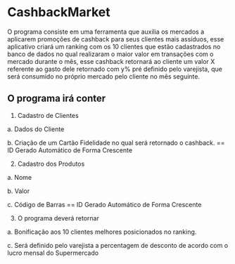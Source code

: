 # CashbackMarket

O programa consiste em uma ferramenta que auxilia os mercados a aplicarem promoções de cashback para seus clientes mais assíduos, esse aplicativo criará um ranking com os 10
clientes que estão cadastrados no banco de dados no qual realizaram o maior valor em transações com o mercado durante o mês, esse cashback retornará ao cliente um valor X
referente ao gasto dele retornado com y% pré definido pelo varejista, que será consumido no próprio mercado pelo cliente no mês seguinte.

## O programa irá conter

1. Cadastro de Clientes
  
a. Dados do Cliente
  
b. Criação de um Cartão Fidelidade no qual será retornado o cashback. == ID Gerado Automático de Forma Crescente

2. Cadastro dos Produtos
  
a. Nome
  
b. Valor
  
c. Código de Barras == ID Gerado Automático de Forma Crescente

3. O programa deverá retornar

a. Bonificação aos 10 clientes melhores posicionados no ranking.
  
c. Será definido pelo varejista a percentagem de desconto de acordo com o lucro mensal do Supermercado
